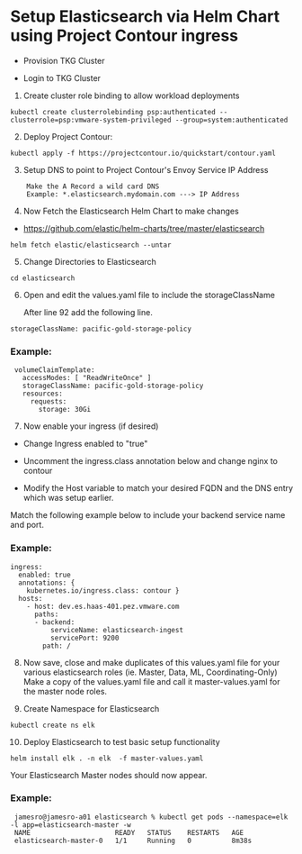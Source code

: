 # Setup Elasticsearch via Helm Chart using Project Contour ingress 

* Provision TKG Cluster  

* Login to TKG Cluster 


1. Create cluster role binding to allow workload deployments 
```
kubectl create clusterrolebinding psp:authenticated --clusterrole=psp:vmware-system-privileged --group=system:authenticated
```


2. Deploy Project Contour: 
```
kubectl apply -f https://projectcontour.io/quickstart/contour.yaml
```

3. Setup DNS to point to Project Contour's Envoy Service IP Address 
``` Setup A Record which points to the IP Address 
    Make the A Record a wild card DNS 
    Example: *.elasticsearch.mydomain.com ---> IP Address 
```

4.  Now Fetch the Elasticsearch Helm Chart to make changes 
* https://github.com/elastic/helm-charts/tree/master/elasticsearch

```
helm fetch elastic/elasticsearch --untar
```

5.  Change Directories to Elasticsearch 
```
cd elasticsearch
```

6.  Open and edit the values.yaml file to include the storageClassName
   
    After line 92 add the following line.  
   ```
   storageClassName: pacific-gold-storage-policy
   ```
 
### Example: 
```
 volumeClaimTemplate:
   accessModes: [ "ReadWriteOnce" ]
   storageClassName: pacific-gold-storage-policy
   resources:
     requests:
       storage: 30Gi
```

7.  Now enable your ingress (if desired)
   
   * Change Ingress enabled to "true"

   * Uncomment the ingress.class annotation below and change nginx to contour 

   * Modify the Host variable to match your desired FQDN and the DNS entry which was setup earlier. 

 Match the following example below to include your backend service name and port.  

 ### Example: 
 ```
 ingress:
   enabled: true
   annotations: {
     kubernetes.io/ingress.class: contour } 
   hosts:
     - host: dev.es.haas-401.pez.vmware.com 
       paths:
       - backend: 
           serviceName: elasticsearch-ingest
           servicePort: 9200
         path: /
```
8. Now save, close and make duplicates of this values.yaml file for your various elasticsearch roles
   (ie. Master, Data, ML, Coordinating-Only)
   Make a copy of the values.yaml file and call it master-values.yaml for the master node roles.   

9. Create Namespace for Elasticsearch 
```
kubectl create ns elk 
```

10. Deploy Elasticsearch to test basic setup functionality 

``` 
helm install elk . -n elk  -f master-values.yaml 
```

Your Elasticsearch Master nodes should now appear.   
### Example: 

```
 jamesro@jamesro-a01 elasticsearch % kubectl get pods --namespace=elk -l app=elasticsearch-master -w
 NAME                     READY   STATUS    RESTARTS   AGE
 elasticsearch-master-0   1/1     Running   0          8m38s
```
